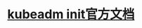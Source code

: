 
# [kubeadm init官方文档](https://kubernetes.io/docs/reference/setup-tools/kubeadm/kubeadm-init/#config-file)
